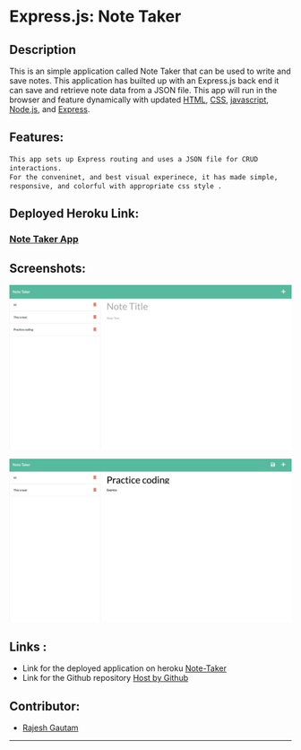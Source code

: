 #  Express.js: Note Taker

## Description

 This is an simple application called Note Taker that can be used to write and save notes. This application has builted up with an Express.js back end it can save and retrieve note data from a JSON file. This app will run in the browser and feature dynamically with updated [HTML](https://developer.mozilla.org/en-US/docs/Web/HTML), [CSS](https://developer.mozilla.org/en-US/docs/Web/CSS), [javascript](https://developer.mozilla.org/en-US/docs/Web/JavaScript), [Node.js](https://nodejs.org/en/), and [Express](https://www.npmjs.com/package/express). 


## Features:

```
This app sets up Express routing and uses a JSON file for CRUD interactions.
For the conveninet, and best visual experinece, it has made simple, 
responsive, and colorful with appropriate css style .
```

## Deployed Heroku Link:
 ### [Note Taker App](https://pure-garden-35985.herokuapp.com)


 
 
## Screenshots:

   ![](./assets/note-taker.png) 

 ![](./assets/note-taker2.png) 
## Links :

* Link for the deployed application on heroku [Note-Taker ](https://pure-garden-35985.herokuapp.com)
* Link for the Github repository [Host by Github](https://github.com/Rajesh295-dev/note-Taker)



## Contributor:

* [Rajesh Gautam](https://github.com/Rajesh295-dev)

- - -
